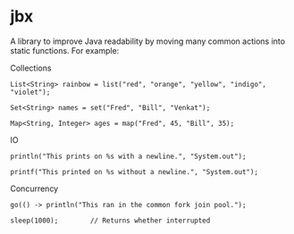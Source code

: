 # jbx

A library to improve Java readability by moving many common actions into static functions. For example:

Collections
```
List<String> rainbow = list("red", "orange", "yellow", "indigo", "violet");

Set<String> names = set("Fred", "Bill", "Venkat");

Map<String, Integer> ages = map("Fred", 45, "Bill", 35);
```
IO
```
println("This prints on %s with a newline.", "System.out");

printf("This printed on %s without a newline.", "System.out");
```
Concurrency
```
go(() -> println("This ran in the common fork join pool.");

sleep(1000);        // Returns whether interrupted
```
